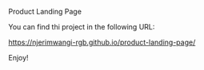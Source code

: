 Product Landing Page

You can find thi project in the following URL:

https://njerimwangi-rgb.github.io/product-landing-page/

Enjoy!
